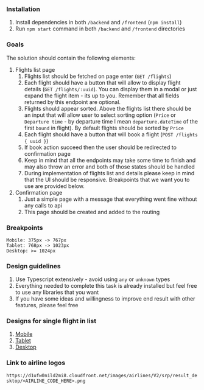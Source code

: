 ### Installation
1. Install dependencies in both `/backend` and `/frontend` (`npm install`)
2. Run `npm start` command in both `/backend` and `/frontend` directories

### Goals
The solution should contain the following elements:
1. Flights list page
   1. Flights list should be fetched on page enter (`GET /flights`)
   2. Each flight should have a button that will allow to display flight details (`GET /flights/:uuid`).
   You can display them in a modal or just expand the flight item - its up to you.
   Remember that all fields returned by this endpoint are optional.
   3. Flights should appear sorted.
   Above the flights list there should be an input that will allow user to select sorting option (`Price` or `Departure time` - by departure time I mean `departure.dateTime` of the first `bound` in flight). 
   By default flights should be sorted by `Price`
   4. Each flight should have a button that will book a flight (`POST /flights { uuid }`)
   5. If book action succeed then the user should be redirected to confirmation page
   6. Keep in mind that all the endpoints may take some time to finish and may also throw an error and both of those states should be handled
   7. During implementation of flights list and details please keep in mind that the UI should be responsive.
   Breakpoints that we want you to use are provided below.
2. Confirmation page
   1. Just a simple page with a message that everything went fine without any calls to api
   2. This page should be created and added to the routing

### Breakpoints
```
Mobile: 375px -> 767px
Tablet: 768px -> 1023px
Desktop: >= 1024px
```

### Design guidelines
1. Use Typescript extensively - avoid using `any` or `unknown` types
2. Everything needed to complete this task is already installed but feel free to use any libraries that you want
3. If you have some ideas and willingness to improve end result with other features, please feel free

### Designs for single flight in list
1. [Mobile](https://xd.adobe.com/view/09f42c1b-013a-496d-8eeb-c25950b67142-5ca7/)
2. [Tablet](https://xd.adobe.com/view/09f42c1b-013a-496d-8eeb-c25950b67142-5ca7/screen/ea03ccc1-0982-4d28-b35a-5a625fa4b350/)
3. [Desktop](https://xd.adobe.com/view/09f42c1b-013a-496d-8eeb-c25950b67142-5ca7/screen/4492ce02-02ed-42d9-8dae-cb155d29dea1/)

### Link to airline logos
`https://d1ufw0nild2mi8.cloudfront.net/images/airlines/V2/srp/result_desktop/<AIRLINE_CODE_HERE>.png`
